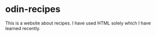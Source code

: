# odin-recipes
This is a website about recipes.
I have used HTML solely which I have learned recently.